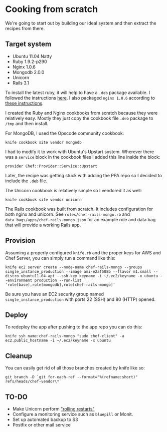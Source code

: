 Cooking from scratch
====================

We're going to start out by building our ideal system and then extract
the recipes from there.

Target system
-------------
* Ubuntu 11.04 Natty
* Ruby 1.9.2-p290
* Nginx 1.0.6
* Mongodb 2.0.0
* Unicorn
* Rails 3.1

To install the latest ruby, it will help to have a `.deb` package
available. I followed the instructions
[here](http://threebrothers.org/brendan/blog/ruby-1-9-2-on-ubuntu-11-04/). I
also packaged `nginx 1.0.6` according to [these instructions](http://ubuntuforums.org/showthread.php?t=1105902).

I created the Ruby and Nginx cookbooks from scratch because they were
relatively easy. Mostly they just copy the cookbook file `.deb`
package to `/tmp` and then install.

For MongoDB, I used the Opscode community cookbook:

    knife cookbook site vendor mongodb

I had to modify it to work with Ubuntu's Upstart system. Wherever
there was a `service` block in the cookbook files I added this line
inside the block:

    provider Chef::Provider::Service::Upstart

Later, the recipe was getting stuck with adding the PPA repo so I
decided to include the `.deb` file.

The Unicorn cookbook is relatively simple so I vendored it as well:

    knife cookbook site vendor unicorn

The Rails cookbook was built from scratch. It includes configuration
for both nginx and unicorn. See `roles/chef-rails-mongo.rb` and
`data_bags/apps/chef-rails-mongo.json` for an
example role and data bag that will provide a working Rails app.

Provision
---------
Assuming a properly configured `knife.rb` and the proper keys for AWS
and Chef Server, you can simply run a command like this:

    knife ec2 server create --node-name chef-rails-mongo --groups single_instance_production --image ami-e2af508b --flavor m1.small --distro ubuntu11.04-apt --ssh-key keyname -i ~/.ec2/keyname -x ubuntu --environment production --run-list 'role[base],role[mongodb],role[chef-rails-mongo]'

Be sure you have an EC2 security group named
`single_instance_production` with ports 22 (SSH) and 80 (HTTP) opened.

Deploy
------
To redeploy the app after pushing to the app repo you can do this:

    knife ssh name:chef-rails-mongo "sudo chef-client" -a ec2.public_hostname -i ~/.ec2/keyname -x ubuntu

Cleanup
-------
You can easily get rid of all those branches created by knife like so:

    git branch -D `git for-each-ref --format="%(refname:short)" refs/heads/chef-vendor\*`

TO-DO
-----
* Make Unicorn perform ["rolling restarts"](https://github.com/blog/517-unicorn)
* Configure a monitoring service such as `bluepill` or Monit.
* Set up automated backup to S3
* Postfix or other mail service

